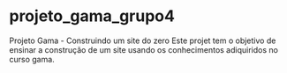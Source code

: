 # projeto_gama_grupo4
Projeto Gama - Construindo um site do zero
Este projet tem o objetivo de ensinar a construção de um site usando os conhecimentos adiquiridos no curso gama.
